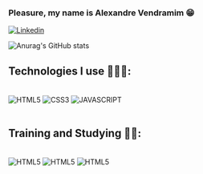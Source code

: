 ### Pleasure, my name is Alexandre Vendramim 😁

[![Linkedin](https://img.shields.io/badge/LinkedIn-0077B5?style=for-the-badge&logo=linkedin&logoColor=white)](https://www.linkedin.com/in/alexandre-oliveira-vendramim-aa8450203)

![Anurag's GitHub stats](https://github-readme-stats.vercel.app/api?username=AlexandreOliveiraVendramim&show_icons=true&theme=tokyonight)

## Technologies I use 👨🏽‍💻:
<div style="display: inline_block"> </br>
    <img align="center" alt="HTML5" src="https://img.shields.io/badge/HTML5-E34F26?style=for-the-badge&logo=html5&logoColor=white">
    <img align="center" alt="CSS3" src="https://img.shields.io/badge/CSS3-1572B6?style=for-the-badge&logo=css3&logoColor=white">
    <img align="center" alt="JAVASCRIPT" src="https://img.shields.io/badge/JavaScript-323330?style=for-the-badge&logo=javascript&logoColor=F7DF1E">
</div> </br>

## Training and Studying 🧠💡:
<div style="display: inline_block"> </br>
    <img align="center" alt="HTML5" src=https://img.shields.io/badge/Java-ED8B00?style=for-the-badge&logo=openjdk&logoColor=white>
    <img align="center" alt="HTML5" src=https://img.shields.io/badge/C-00599C?style=for-the-badge&logo=c&logoColor=white>
    <img align="center" alt="HTML5" src=https://img.shields.io/badge/C%2B%2B-00599C?style=for-the-badge&logo=c%2B%2B&logoColor=white>
    
</div> </br>

